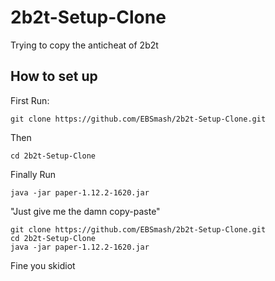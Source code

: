 # 2b2t-Setup-Clone
Trying to copy the anticheat of 2b2t


## How to set up

First Run:


```git clone https://github.com/EBSmash/2b2t-Setup-Clone.git```

Then

```cd 2b2t-Setup-Clone```

Finally Run

```java -jar paper-1.12.2-1620.jar```


"Just give me  the damn copy-paste"

```
git clone https://github.com/EBSmash/2b2t-Setup-Clone.git
cd 2b2t-Setup-Clone
java -jar paper-1.12.2-1620.jar
```

Fine you skidiot
